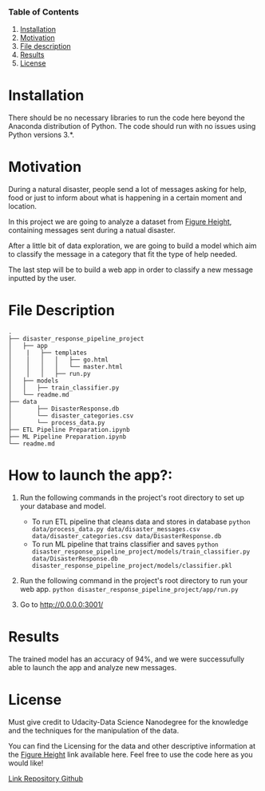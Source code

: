 ### Table of Contents

1. [ Installation ](#installation)
2. [ Motivation ](#motivation)
3. [ File description ](#file_desc)
4. [ Results ](#result)
5. [ License ](#license)

# Installation <a name="installation"></a>

There should be no necessary libraries to run the code here beyond the Anaconda distribution of Python. 
The code should run with no issues using Python versions 3.*.

# Motivation <a name="motivation"></a>

During a natural disaster, people send a lot of messages asking for help, food or just to inform about what is happening in a certain moment and location.

In this project we are going to analyze a dataset from [Figure Height](https://appen.com/), containing messages sent during a natual disaster.

After a little bit of data exploration, we are going to build a model which aim to classify the message in a category that fit the type of help needed.

The last step will be to build a web app in order to classify a new message inputted by the user.

# File Description <a name="file_desc"></a>

```
.
├── disaster_response_pipeline_project
│   ├── app
│    |   ├── templates
│    │   │   │   ├── go.html
│    │   │   │   └── master.html
│    │   │   ├── run.py
│   ├── models
│   │   ├── train_classifier.py
│   └── readme.md
├── data
│       ├── DisasterResponse.db
│       └── disaster_categories.csv
│       └── process_data.py
├── ETL Pipeline Preparation.ipynb
├── ML Pipeline Preparation.ipynb
└── readme.md

```

# How to launch the app?:
1. Run the following commands in the project's root directory to set up your database and model.

    - To run ETL pipeline that cleans data and stores in database
        `python data/process_data.py data/disaster_messages.csv data/disaster_categories.csv data/DisasterResponse.db`
    - To run ML pipeline that trains classifier and saves
        `python disaster_response_pipeline_project/models/train_classifier.py data/DisasterResponse.db disaster_response_pipeline_project/models/classifier.pkl`

2. Run the following command in the project's root directory to run your web app.
    `python disaster_response_pipeline_project/app/run.py`

3. Go to http://0.0.0.0:3001/


# Results <a name="result"></a>
The trained model has an accuracy of 94%, and we were successufully able to launch the app and analyze new messages.

# License <a name="license"></a>
Must give credit to Udacity-Data Science Nanodegree for the knowledge and the techniques for the manipulation of the data.

You can find the Licensing for the data and other descriptive information at the [Figure Height](https://appen.com/) link available here. 
Feel free to use the code here as you would like!

[Link Repository Github](https://github.com/thomasredz/Disaster-Response-Pipeline)
